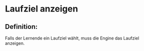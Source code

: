 # Laufziel anzeigen


## Definition:

Falls der Lernende ein Laufziel wählt, muss die Engine das Laufziel anzeigen.



